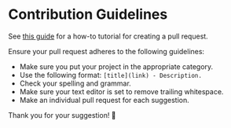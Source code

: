 # Contribution Guidelines

See [this guide](https://github.com/sindresorhus/awesome/blob/main/contributing.md) for a how-to tutorial for creating a pull request.

Ensure your pull request adheres to the following guidelines:

- Make sure you put your project in the appropriate category.
- Use the following format: `[title](link) - Description.`
- Check your spelling and grammar.
- Make sure your text editor is set to remove trailing whitespace.
- Make an individual pull request for each suggestion.

Thank you for your suggestion! 🧀
